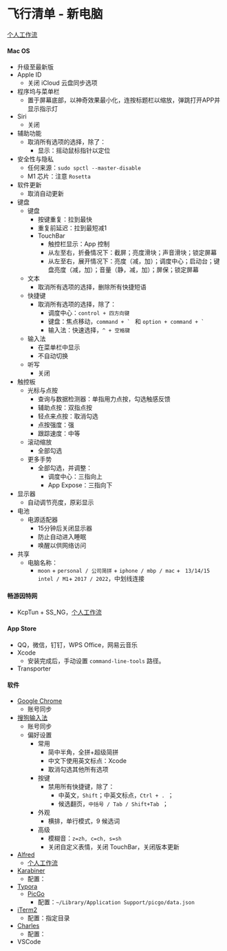 # 飞行清单 - 新电脑

[个人工作流](https://github.com/darkThanBlack/MOONWorkflow)



#### Mac OS

* 升级至最新版
* Apple ID
    * 关闭 iCloud 云盘同步选项
* 程序坞与菜单栏
    * 置于屏幕底部，以神奇效果最小化，连按标题栏以缩放，弹跳打开APP并显示指示灯
* Siri
    * 关闭
* 辅助功能
    * 取消所有选项的选择，除了：
        * 显示：摇动鼠标指针以定位
* 安全性与隐私
    * 任何来源：``sudo spctl --master-disable``
    * M1 芯片：注意 ``Rosetta``
* 软件更新
    * 取消自动更新
* 键盘
    * 键盘
        * 按键重复：拉到最快
        * 重复前延迟：拉到最短减1
        * TouchBar
            * 触控栏显示：App 控制
            * 从左至右，折叠情况下：截屏；亮度滑块；声音滑块；锁定屏幕
            * 从左至右，展开情况下：亮度（减，加）；调度中心；启动台；键盘亮度（减，加）；音量（静，减，加）；屏保；锁定屏幕
    * 文本
        * 取消所有选项的选择，删除所有快捷短语
    * 快捷键
        * 取消所有选项的选择，除了：
            * 调度中心：``control + 四方向键``
            * 键盘：焦点移动，``command + ` `` 和 ``option + command + ` ``
            * 输入法：快速选择，``^ + 空格键``
    * 输入法
        * 在菜单栏中显示
        * 不自动切换
    * 听写
        * 关闭
* 触控板
    * 光标与点按
        * 查询与数据检测器：单指用力点按，勾选触感反馈
        * 辅助点按：双指点按
        * 轻点来点按：取消勾选
        * 点按强度：强
        * 跟踪速度：中等
    * 滚动缩放
        * 全部勾选
    * 更多手势
        * 全部勾选，并调整：
            * 调度中心：三指向上
            * App Expose：三指向下
* 显示器
    * 自动调节亮度，原彩显示
* 电池
    * 电源适配器
        * 15分钟后关闭显示器
        * 防止自动进入睡眠
        * 唤醒以供网络访问
* 共享
    * 电脑名称：
        * ``moon`` + ``personal / 公司简拼`` + ``iphone / mbp / mac`` + `` 13/14/15`` ``intel / M1``+ ``2017 / 2022``，中划线连接



#### 畅游因特网

* KcpTun + SS_NG，[个人工作流](https://github.com/darkThanBlack/MOONWorkflow)



#### App Store

* QQ，微信，钉钉，WPS Office，网易云音乐
* Xcode
    * 安装完成后，手动设置 ``command-line-tools`` 路径。
* Transporter



#### 软件

* [Google Chrome](https://www.google.com/intl/zh-CN/chrome/)
    * 账号同步
* [搜狗输入法](https://pinyin.sogou.com/mac/)
    * 账号同步
    * 偏好设置
        * 常用
            * 简中半角，全拼+超级简拼
            * 中文下使用英文标点：Xcode
            * 取消勾选其他所有选项
        * 按键
            * 禁用所有快捷键，除了：
                * 中英文，``Shift``；中英文标点，``Ctrl + . ``；
                * 候选翻页，``中括号 / Tab / Shift+Tab ``；
        * 外观
            * 横排，单行模式，9 候选词
        * 高级
            * 模糊音：``z=zh, c=ch, s=sh``
            * 关闭自定义表情，关闭 TouchBar，关闭版本更新
* [Alfred](https://macwk.com/soft/alfred-4)
    * [个人工作流](https://github.com/darkThanBlack/MOONWorkflow)
* [Karabiner](https://karabiner-elements.pqrs.org/)
    * 配置：
* [Typora](https://macwk.com/soft/typora)
    * [PicGo](https://picgo.github.io/PicGo-Doc/zh/guide/#%E4%B8%8B%E8%BD%BD%E5%AE%89%E8%A3%85)
        * 配置：``~/Library/Application Support/picgo/data.json``
* [iTerm2](https://iterm2.com/downloads.html)
    * 配置：指定目录
* [Charles](https://www.charlesproxy.com/download/)
    * 配置：
* VSCode
